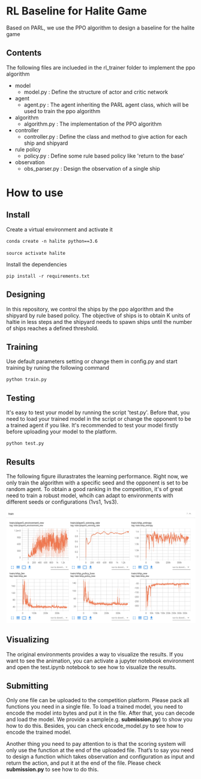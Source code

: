 # RL Baseline for Halite Game
Based on PARL, we use the PPO algorithm to design a baseline for the halite game

## Contents

The following files are inclueded in the rl_trainer folder to implement the ppo algorithm

* model
  * model.py : Define the structure of actor and critic network
* agent
  * agent.py : The agent inheriting the PARL agent class, which will be used to train the ppo algorithm
* algorithm
  * algorithm.py : The implementation of the PPO algorithm
* controller
  * controller.py : Define the class and method to give action for each ship and shipyard
* rule policy
  * policy.py : Define some rule based policy like 'return to the base'
* observation
  * obs_parser.py : Design the observation of a single ship

# How to use
## Install
Create a virtual environment and activate it
```shell
conda create -n halite python==3.6

source activate halite
```

Install the dependencies
```shell
pip install -r requirements.txt
```

## Designing
In this repository, we control the ships by the ppo algorithm and the shipyard by rule based policy. The objective of ships is to obtain K units of haltie in less steps and the shipyard needs to spawn ships until the number of ships reaches a defined threshold. 

## Training
Use default parameters setting or change them in config.py and start training by runing the following command
```shell
python train.py
```

## Testing
It's easy to test your model by running the script 'test.py'. Before that, you need to load your trained model in the script or change the opponent to be a trained agent if you like.
It's recommended to test your model firstly before uploading your model to the platform.
```shell
python test.py
```

## Results
The following figure illurastrates the learning performance. Right now, we only train the algorithm with a specific seed and the opponent is set to be random agent. To obtain a good ranking in the competition, it's of great need to train a robust model, whcih can adapt to environments with different seeds or configurations (1vs1, 1vs3).

![learning curve](./assests/learning_curve.jpg)

## Visualizing
The original environments provides a way to visualize the results. If you want to see the animation, you can activate a jupyter notebook environment and open the test.ipynb notebook to see how to visualize the results.

## Submitting

Only one file can be uploaded to the competition platform. Please pack all functions you need in a single file. To load a trained model, you need to encode the model into bytes and put it in the file. After that, you can decode and load the model. We provide a sample(e.g. **submission.py**) to show you how to do this. Besides, you can check encode_model.py to see how to encode the trained model.

Another thing you need to pay attention to is that the scoring system will only use the function at the end of the uploaded file. That‘s to say you need to design a function which takes observation and configuration as input and return the action, and put it at the end of the file. Please check **submission.py** to see how to do this.